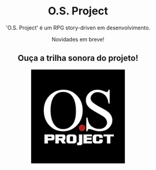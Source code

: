 <div align=center>
  <h1>O.S. Project</h1>

'O.S. Project' é um RPG story-driven em desenvolvimento.

Novidades em breve!
  
  <h2>Ouça a trilha sonora do projeto!</h2>
  
  <a href="https://soundcloud.com/junkiesto/sets/os-project">
        <img src="https://github.com/jjuniorbrasil/jjuniorbrasil/blob/main/assets/osproj.png" alt="O.S. Project Soundtrack">
</a></div>



